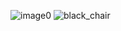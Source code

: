 ![image0](https://github.com/fhabert/yolo_algo/assets/77192553/4b6b714d-7512-4c26-9856-d431bf9d6c2e)
![black_chair](https://github.com/fhabert/yolo_algo/assets/77192553/aa09f389-f313-4fab-ab63-d77f39207e22)
